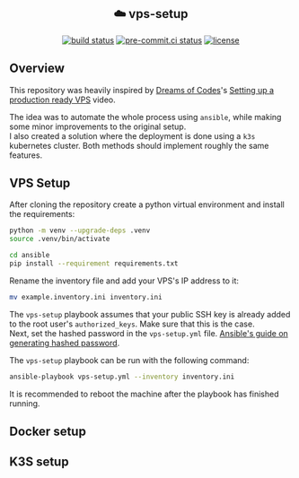 ## <div align="center"> ☁️ vps-setup</div>

<div align="center">
<a href="https://github.com/daniel-mizsak/vps-setup/actions/workflows/ci.yml" target="_blank"><img src="https://github.com/daniel-mizsak/vps-setup/actions/workflows/ci.yml/badge.svg" alt="build status"></a>
<a href="https://results.pre-commit.ci/latest/github/daniel-mizsak/vps-setup/main" target="_blank"><img src="https://results.pre-commit.ci/badge/github/daniel-mizsak/vps-setup/main.svg" alt="pre-commit.ci status"></a>
<a href="https://img.shields.io/github/license/daniel-mizsak/vps-setup" target="_blank"><img src="https://img.shields.io/github/license/daniel-mizsak/vps-setup" alt="license"></a>
</div>

## Overview
This repository was heavily inspired by [Dreams of Codes](https://www.youtube.com/@dreamsofcode)'s [Setting up a production ready VPS](https://youtu.be/F-9KWQByeU0?si=v7OE4IBhpqrzaD1R) video.

The idea was to automate the whole process using `ansible`, while making some minor improvements to the original setup.\
I also created a solution where the deployment is done using a `k3s` kubernetes cluster. Both methods should implement roughly the same features.

## VPS Setup
After cloning the repository create a python virtual environment and install the requirements:
```bash
python -m venv --upgrade-deps .venv
source .venv/bin/activate
```
```bash
cd ansible
pip install --requirement requirements.txt
```

Rename the inventory file and add your VPS's IP address to it:
```bash
mv example.inventory.ini inventory.ini
```

The `vps-setup` playbook assumes that your public SSH key is already added to the root user's `authorized_keys`. Make sure that this is the case.\
Next, set the hashed password in the `vps-setup.yml` file. [Ansible's guide on generating hashed password](https://docs.ansible.com/ansible/latest/reference_appendices/faq.html#how-do-i-generate-encrypted-passwords-for-the-user-module).

The `vps-setup` playbook can be run with the following command:
```bash
ansible-playbook vps-setup.yml --inventory inventory.ini
```

It is recommended to reboot the machine after the playbook has finished running.

## Docker setup

## K3S setup

